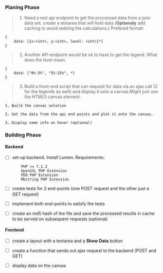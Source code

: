 ### Planing Phase ###
> 1. Need a rest api endpoint to get the processed data from a json data set. 
    create a textarea that will hold data
(**Optionaly** add caching to avoid redoing the calculations.)
    Prefered format:

    {
        data: [{x:<int>, y:<int>, level: <int>}*]
    }
> 2. Another API endpoint would be ok to have to get the legend. What does the level mean.

    {
        data: ["0%-5%", "5%-25%", *]
    }
> 3. Build a front-end script that can request for data via an ajax call (2 for the legends as well) and display it onto a canvas.Might just use the HTML5 canvas element.  
    
    1. Build the canvas solution

    2. Get the data from the api end points and plot it onto the canvas.

    3. Display some info on hover (optional)


### Building Phase ###
#### Backend ####
- [ ] set-up backend. Install Lumen.
    Requirements:
    ```
        PHP >= 7.1.3
        OpenSSL PHP Extension
        PDO PHP Extension
        Mbstring PHP Extension
- [ ] create tests for 2 end-points (one POST request and the other just a GET request)
- [ ] implement both end-points to satisfy the tests
- [ ] create an md5 hash of the file and save the processed results in cache to be served on subsequent requests (optional)


#### Frontend ####
- [ ] create a layout with a textarea and a **Show Data** button
- [ ] create a function that sends out ajax request to the backend (POST and GET)
- [ ] display data on the canvas

